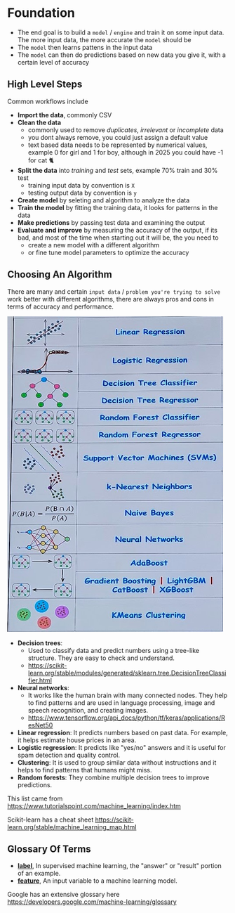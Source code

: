 # Foundation

- The end goal is to build a `model` / `engine` and train it on some input data. The more input data, the more accurate the `model` should be
- The `model` then learns pattens in the input data
- The `model` can then do predictions based on new data you give it, with a certain level of accuracy

## High Level Steps

Common workflows include

- **Import the data**, commonly CSV
- **Clean the data**
  - commonly used to remove _duplicates_, _irrelevant_ or _incomplete_ data
  - you dont always remove, you could just assign a default value
  - text based data needs to be represented by numerical values, example 0 for girl and 1 for boy, although in 2025 you could have -1 for cat 🐈
- **Split the data** into _training_ and _test_ sets, example 70% train and 30% test
  - training input data by convention is `X`
  - testing output data by convention is `y`
- **Create model** by seleting and algorithm to analyze the data
- **Train the model** by fitting the training data, it looks for patterns in the data
- **Make predictions** by passing test data and examining the output
- **Evaluate and improve** by measuring the accuracy of the output, if its bad, and most of the time when starting out it will be, the you need to
  - create a new model with a different algorithm
  - or fine tune model parameters to optimize the accuracy

## Choosing An Algorithm

There are many and certain `input data` / `problem you're trying to solve` work better with different algorithms, there are always pros and cons in terms of accuracy and performance.

![This image came from Infinite Codes](./algorithms.jpg)

- **Decision trees**:   
  - Used to classify data and predict numbers using a tree-like structure. They are easy to check and understand.
  - https://scikit-learn.org/stable/modules/generated/sklearn.tree.DecisionTreeClassifier.html
- **Neural networks**: 
  - It works like the human brain with many connected nodes. They help to find patterns and are used in language processing, image and speech recognition, and creating images.
  - https://www.tensorflow.org/api_docs/python/tf/keras/applications/ResNet50
- **Linear regression**: It predicts numbers based on past data. For example, it helps estimate house prices in an area.
- **Logistic regression**: It predicts like "yes/no" answers and it is useful for spam detection and quality control.
- **Clustering**: It is used to group similar data without instructions and it helps to find patterns that humans might miss.
- **Random forests**: They combine multiple decision trees to improve predictions.

This list came from https://www.tutorialspoint.com/machine_learning/index.htm

Scikit-learn has a cheat sheet https://scikit-learn.org/stable/machine_learning_map.html

## Glossary Of Terms

- **[label](https://developers.google.com/machine-learning/glossary#label)**, In supervised machine learning, the "answer" or "result" portion of an example.
- **[feature](https://developers.google.com/machine-learning/glossary#feature)**, An input variable to a machine learning model.

Google has an extensive glossary here https://developers.google.com/machine-learning/glossary